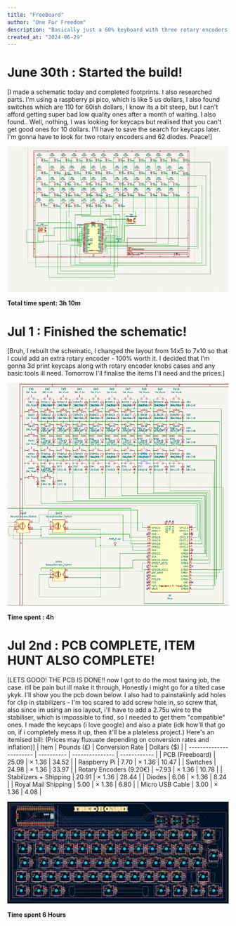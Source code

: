 ```yaml
---
title: "FreeBoard"
author: "One For Freedom"
description: "Basically just a 60% keyboard with three rotary encoders."
created_at: "2024-06-29"
---
```


# June 30th : Started the build!

[I made a schematic today and completed footprints. I also researched parts. I'm using a raspberry pi pico, which is like 5 us dollars, I also found switches which are 110 for 60ish dollars, I know its a bit steep, but I can't afford getting super bad low quality ones after a month of waiting. I also found.. Well, nothing, I was looking for keycaps but realised that you can't get good ones for 10 dollars. I'll have to save the search for keycaps later. I'm gonna have to look for two rotary encoders and 62 diodes.
Peace!]

![FreeBoard Schematic](FreeBoard%20Schematic.png)

**Total time spent: 3h 10m**

# Jul 1 : Finished the schematic!

[Bruh, I rebuilt the schematic, I changed the layout from 14x5 to 7x10 so that I could add an extra rotary encoder - 100% worth it. I decided that I'm gonna 3d print keycaps along with rotary encoder knobs cases and any basic tools ill need. Tomorrow I'll finalise the items I'll need and the prices.]

![Freeboard Second Schematic](FreeBoard%20Schematic%202.png)

**Time spent : 4h**

# Jul 2nd : PCB COMPLETE, ITEM HUNT ALSO COMPLETE!

[LETS GOOO! THE PCB IS DONE!! now I got to do the most taxing job, the case. itll be pain but ill make it through, Honestly i might go for a tilted case ykyk. I'll show you the pcb down below. I also had to painstakinly add holes for clip in stabilizers - I'm too
scared to add screw hole in, so screw that, also since im using an iso layout, i'll have to add a 2.75u wire to the stabiliser, which is impossible to find, so I needed to get them "compatible" ones. I made the keycaps (i love google) and also a plate (idk how'll that go on, if i completely mess it up, then it'll be a plateless project.) Here's an itemised bill: (Prices may fluxuate depending on conversion rates and inflation)]
| Item                    | Pounds (£) | Conversion Rate | Dollars (\$) |
| ----------------------- | ---------- | --------------- | ------------ |
| PCB (Freeboard)         | 25.09      | × 1.36          | 34.52        |
| Raspberry Pi            | 7.70       | × 1.36          | 10.47        |
| Switches                | 24.98      | × 1.36          | 33.97        |
| Rotary Encoders (9.20€) | \~7.93     | × 1.36          | 10.78        |
| Stabilizers + Shipping  | 20.91      | × 1.36          | 28.44        |
| Diodes                  | 6.06       | × 1.36          | 8.24         |
| Royal Mail Shipping     | 5.00       | × 1.36          | 6.80         |
| Micro USB Cable         | 3.00       | × 1.36          | 4.08         |

![FreeBoard PCB](Freeboard%20PCB.png)

**Time spent 6 Hours**
